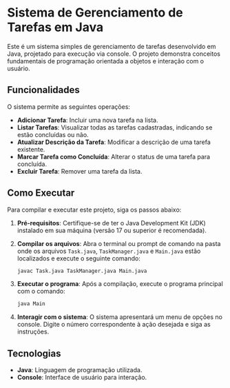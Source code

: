 # Sistema de Gerenciamento de Tarefas em Java
Este é um sistema simples de gerenciamento de tarefas desenvolvido em Java, projetado para execução via console. O projeto demonstra conceitos fundamentais de programação orientada a objetos e interação com o usuário.

## Funcionalidades

O sistema permite as seguintes operações:

- **Adicionar Tarefa**: Incluir uma nova tarefa na lista.
- **Listar Tarefas**: Visualizar todas as tarefas cadastradas, indicando se estão concluídas ou não.
- **Atualizar Descrição da Tarefa**: Modificar a descrição de uma tarefa existente.
- **Marcar Tarefa como Concluída**: Alterar o status de uma tarefa para concluída.
- **Excluir Tarefa**: Remover uma tarefa da lista.

## Como Executar

Para compilar e executar este projeto, siga os passos abaixo:

1.  **Pré-requisitos**: Certifique-se de ter o Java Development Kit (JDK) instalado em sua máquina (versão 17 ou superior é recomendada).

2.  **Compilar os arquivos**: Abra o terminal ou prompt de comando na pasta onde os arquivos `Task.java`, `TaskManager.java` e `Main.java` estão localizados e execute o seguinte comando:

    ```bash
    javac Task.java TaskManager.java Main.java
    ```

3.  **Executar o programa**: Após a compilação, execute o programa principal com o comando:

    ```bash
    java Main
    ```

4.  **Interagir com o sistema**: O sistema apresentará um menu de opções no console. Digite o número correspondente à ação desejada e siga as instruções.

## Tecnologias

-   **Java**: Linguagem de programação utilizada.
-   **Console**: Interface de usuário para interação.

